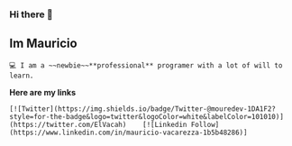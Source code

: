 ### Hi there 👋
## Im Mauricio 
```
💻 I am a ~~newbie~~**professional** programer with a lot of will to learn.
```
**Here are my links**
```
[![Twitter](https://img.shields.io/badge/Twitter-@mouredev-1DA1F2?style=for-the-badge&logo=twitter&logoColor=white&labelColor=101010)](https://twitter.com/ElVacah)    [![Linkedin Follow](https://www.linkedin.com/in/mauricio-vacarezza-1b5b48286)]
